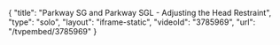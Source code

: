 {
    "title": "Parkway SG and Parkway SGL - Adjusting the Head Restraint",
    "type": "solo",
    "layout": "iframe-static",
    "videoId": "3785969",
    "url": "\/tvpembed\/3785969"
}